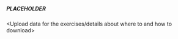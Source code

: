 ##### PLACEHOLDER ######

<Upload data for the exercises/details about where to and how to download> 
